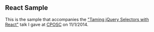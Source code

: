 ## React Sample
This is the sample that accompanies the ["Taming jQuery Selectors with React"](https://speakerdeck.com/scarpenter/taming-jquery-selectors-with-react) talk I gave at [CPOSC](http://www.cposc.org) on 11/1/2014.
